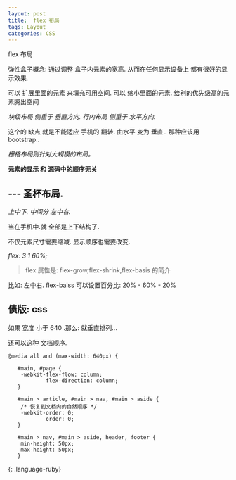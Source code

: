 ```yaml
---
layout: post
title:  flex 布局
tags: Layout
categories: CSS
---
```

flex 布局


弹性盒子概念:
通过调整 盒子内元素的宽高.
从而在任何显示设备上 都有很好的显示效果.

可以 扩展里面的元素 来填充可用空间.
可以 缩小里面的元素. 给别的优先级高的元素腾出空间



*块级布局 侧重于 垂直方向.*
*行内布局 侧重于 水平方向.*



这个的 缺点 就是不能适应 手机的 翻转.
由水平 变为 垂直..
那种应该用 bootstrap..

*栅格布局则针对大规模的布局。*



**元素的显示 和 源码中的顺序无关**





## --- 圣杯布局.
*上中下. 中间分 左中右.*


当在手机中.就 全部是上下结构了. 


不仅元素尺寸需要缩减. 
显示顺序也需要改变.




*flex: 3 1 60%;*

> flex 属性是: flex-grow,flex-shrink,flex-basis 的简介


比如: 左中右.
flex-baiss 可以设置百分比:
20% - 60% - 20% 



## 债版: css

如果 宽度 小于 640 .那么:
就垂直排列...

还可以这种 文档顺序.
~~~
@media all and (max-width: 640px) {
  
   #main, #page {
    -webkit-flex-flow: column;
            flex-direction: column;
   }

   #main > article, #main > nav, #main > aside {
    /* 恢复到文档内的自然顺序 */
    -webkit-order: 0;
            order: 0;
   }
  
   #main > nav, #main > aside, header, footer {
    min-height: 50px;
    max-height: 50px;
   }
~~~
{: .language-ruby}































